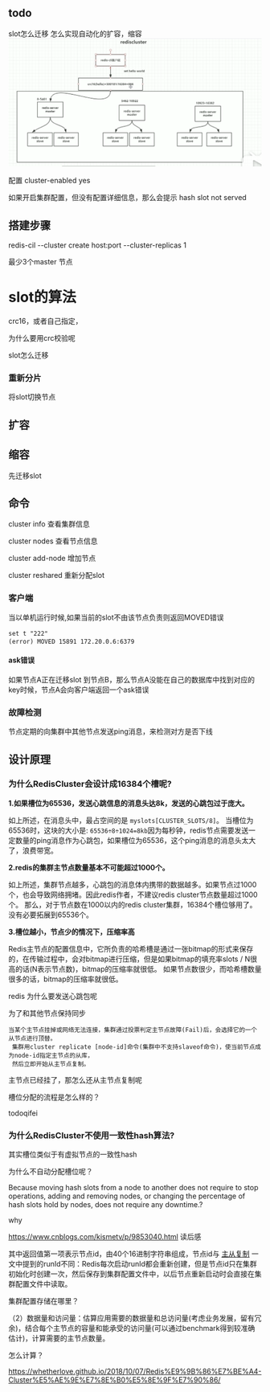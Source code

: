 ## todo
slot怎么迁移
怎么实现自动化的扩容，缩容
![Alt text](./img/cluster1.png)



配置
cluster-enabled yes

如果开启集群配置，但没有配置详细信息，那么会提示
hash slot not served

## 搭建步骤

redis-cil --cluster create host:port --cluster-replicas 1

最少3个master 节点



# slot的算法

crc16，或者自己指定，

为什么要用crc校验呢

slot怎么迁移



### 重新分片

将slot切换节点




## 扩容







## 缩容

先迁移slot




## 命令 
cluster info 查看集群信息

cluster nodes 查看节点信息

cluster add-node  增加节点

cluster reshared  重新分配slot





### 客户端

当以单机运行时候,如果当前的slot不由该节点负责则返回MOVED错误

```redis
set t "222"
(error) MOVED 15891 172.20.0.6:6379
```





#### ask错误

如果节点A正在迁移slot 到节点B，那么节点A没能在自己的数据库中找到对应的key时候，节点A会向客户端返回一个ask错误



### 故障检测

节点定期的向集群中其他节点发送ping消息，来检测对方是否下线





## 设计原理



### 为什么RedisCluster会设计成16384个槽呢?

**1.如果槽位为65536，发送心跳信息的消息头达8k，发送的心跳包过于庞大。**

如上所述，在消息头中，最占空间的是 `myslots[CLUSTER_SLOTS/8]`。 当槽位为65536时，这块的大小是: `65536÷8÷1024=8kb`因为每秒钟，redis节点需要发送一定数量的ping消息作为心跳包，如果槽位为65536，这个ping消息的消息头太大了，浪费带宽。

**2.redis的集群主节点数量基本不可能超过1000个。**

如上所述，集群节点越多，心跳包的消息体内携带的数据越多。如果节点过1000个，也会导致网络拥堵。因此redis作者，不建议redis cluster节点数量超过1000个。 那么，对于节点数在1000以内的redis cluster集群，16384个槽位够用了。没有必要拓展到65536个。

**3.槽位越小，节点少的情况下，压缩率高**

Redis主节点的配置信息中，它所负责的哈希槽是通过一张bitmap的形式来保存的，在传输过程中，会对bitmap进行压缩，但是如果bitmap的填充率slots / N很高的话(N表示节点数)，bitmap的压缩率就很低。 如果节点数很少，而哈希槽数量很多的话，bitmap的压缩率就很低。



redis 为什么要发送心跳包呢

为了和其他节点保持同步





```
当某个主节点挂掉或网络无法连接，集群通过投票判定主节点故障(Fail)后，会选择它的一个从节点进行顶替。
 集群用cluster replicate [node-id]命令(集群中不支持slaveof命令)，使当前节点成为node-id指定主节点的从库，
 然后立即开始从主节点复制。
```

主节点已经挂了，那怎么还从主节点复制呢





槽位分配的流程是怎么样的？

todoqifei



### 为什么RedisCluster不使用一致性hash算法?

其实槽位类似于有虚拟节点的一致性hash



为什么不自动分配槽位呢？





Because moving hash slots from a node to another does not require to stop operations, adding and removing nodes, or changing the percentage of hash slots hold by nodes, does not require any downtime.?

why













https://www.cnblogs.com/kismetv/p/9853040.html 读后感

其中返回值第一项表示节点id，由40个16进制字符串组成，节点id与 [主从复制](https://www.cnblogs.com/kismetv/p/9236731.html) 一文中提到的runId不同：Redis每次启动runId都会重新创建，但是节点id只在集群初始化时创建一次，然后保存到集群配置文件中，以后节点重新启动时会直接在集群配置文件中读取。

集群配置存储在哪里？



（2）数据量和访问量：估算应用需要的数据量和总访问量(考虑业务发展，留有冗余)，结合每个主节点的容量和能承受的访问量(可以通过benchmark得到较准确估计)，计算需要的主节点数量。

怎么计算？







https://whetherlove.github.io/2018/10/07/Redis%E9%9B%86%E7%BE%A4-Cluster%E5%AE%9E%E7%8E%B0%E5%8E%9F%E7%90%86/











